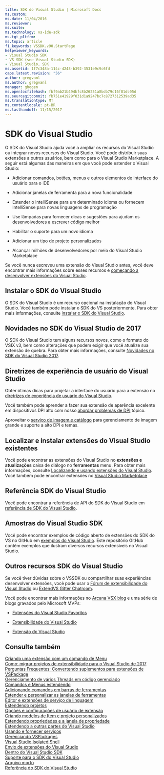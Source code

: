 ```yaml
---
title: SDK do Visual Studio | Microsoft Docs
ms.custom: 
ms.date: 11/04/2016
ms.reviewer: 
ms.suite: 
ms.technology: vs-ide-sdk
ms.tgt_pltfrm: 
ms.topic: article
f1_keywords: VSSDK.v90.StartPage
helpviewer_keywords:
- Visual Studio SDK
- VS SDK (see Visual Studio SDK)
- Visual Studio, SDK
ms.assetid: 1f7c348a-114c-4243-b392-3531e9c9c6fd
caps.latest.revision: "56"
author: gregvanl
ms.author: gregvanl
manager: ghogen
ms.openlocfilehash: fbf9ab21b494bfc8b26251a8bdb79c16f81dc05d
ms.sourcegitcommit: fb751e41929f031d1a9247bc7c8727312539ad35
ms.translationtype: MT
ms.contentlocale: pt-BR
ms.lasthandoff: 11/15/2017
---
```

# <a name="visual-studio-sdk"></a>SDK do Visual Studio
O SDK do Visual Studio ajuda você a ampliar os recursos do Visual Studio ou integrar novos recursos do Visual Studio. Você pode distribuir suas extensões a outros usuários, bem como para o Visual Studio Marketplace. A seguir está algumas das maneiras em que você pode estender o Visual Studio:  
  
-   Adicionar comandos, botões, menus e outros elementos de interface do usuário para o IDE  
  
-   Adicionar janelas de ferramenta para a nova funcionalidade  
  
-   Estender o IntelliSense para um determinado idioma ou fornecem IntelliSense para novas linguagens de programação  
  
-   Use lâmpadas para fornecer dicas e sugestões para ajudam os desenvolvedores a escrever código melhor  
  
-   Habilitar o suporte para um novo idioma  
  
-   Adicionar um tipo de projeto personalizados  
  
-   Alcançar milhões de desenvolvedores por meio do Visual Studio Marketplace  
  
 Se você nunca escreveu uma extensão do Visual Studio antes, você deve encontrar mais informações sobre esses recursos e [começando a desenvolver extensões do Visual Studio](../extensibility/starting-to-develop-visual-studio-extensions.md).  
  
## <a name="installing-the-visual-studio-sdk"></a>Instalar o SDK do Visual Studio  
 O SDK do Visual Studio é um recurso opcional na instalação do Visual Studio. Você também pode instalar o SDK do VS posteriormente. Para obter mais informações, consulte [instalar o SDK do Visual Studio](../extensibility/installing-the-visual-studio-sdk.md).  
  
## <a name="whats-new-in-the-visual-studio-2017-sdk"></a>Novidades no SDK do Visual Studio de 2017  
 O SDK do Visual Studio tem alguns recursos novos, como o formato do VSIX v3, bem como alterações que podem exigir que você atualize sua extensão de quebra. Para obter mais informações, consulte [Novidades no SDK do Visual Studio 2017](../extensibility/what-s-new-in-the-visual-studio-2017-sdk.md).  
  
## <a name="visual-studio-user-experience-guidelines"></a>Diretrizes de experiência de usuário do Visual Studio  
 Obter ótimas dicas para projetar a interface do usuário para a extensão no [diretrizes de experiência de usuário do Visual Studio](../extensibility/ux-guidelines/visual-studio-user-experience-guidelines.md).  
  
 Você também pode aprender a fazer sua extensão de aparência excelente em dispositivos DPI alto com nosso [abordar problemas de DPI](../extensibility/addressing-dpi-issues2.md) tópico.  
  
 Aproveitar o [serviço de imagem e catálogo](../extensibility/image-service-and-catalog.md) para gerenciamento de imagem grande e suporte a alto DPI e temas.  
  
## <a name="finding-and-installing-existing-visual-studio-extensions"></a>Localizar e instalar extensões do Visual Studio existentes  
 Você pode encontrar as extensões do Visual Studio no **extensões e atualizações** caixa de diálogo no **ferramentas** menu. Para obter mais informações, consulte [Localizando e usando extensões do Visual Studio](../ide/finding-and-using-visual-studio-extensions.md). Você também pode encontrar extensões no [Visual Studio Marketplace](https://marketplace.visualstudio.com/)  
  
## <a name="visual-studio-sdk-reference"></a>Referência SDK do Visual Studio  
 Você pode encontrar a referência de API do SDK do Visual Studio em [referência de SDK do Visual Studio](../extensibility/visual-studio-sdk-reference.md).  
  
## <a name="visual-studio-sdk-samples"></a>Amostras do Visual Studio SDK  
 Você pode encontrar exemplos de código aberto de extensões do SDK do VS no GitHub em [exemplos do Visual Studio](https://aka.ms/vs2015sdksamples). Este repositório GitHub contém exemplos que ilustram diversos recursos extensíveis no Visual Studio.  
  
## <a name="other-visual-studio-sdk-resources"></a>Outros recursos SDK do Visual Studio  
 Se você tiver dúvidas sobre o VSSDK ou compartilhar suas experiências desenvolver extensões, você pode usar o [Fórum de extensibilidade do Visual Studio](https://social.msdn.microsoft.com/Forums/vstudio/home?forum=vsx) ou [ExtendVS Gitter Chatroom](https://gitter.im/Microsoft/extendvs).  
  
 Você pode encontrar mais informações no [Arcana VSX blog](http://blogs.msdn.com/b/vsx/) e uma série de blogs gravados pelo Microsoft MVPs:  
  
-   [Extensões do Visual Studio Favoritos](http://geekswithblogs.net/sdorman/archive/2014/10/05/favorite-visual-studio-extensions.aspx)  
  
-   [Extensibilidade do Visual Studio](http://www.visualstudioextensibility.com/overview/vs/)  
  
-   [Extensão do Visual Studio](http://blog.slaks.net/2013-10-18/extending-visual-studio-part-1-getting-started/)  
  
## <a name="see-also"></a>Consulte também  
 [Criando uma extensão com um comando de Menu](../extensibility/creating-an-extension-with-a-menu-command.md)   
 [Como: migrar projetos de extensibilidade para o Visual Studio de 2017](../extensibility/how-to-migrate-extensibility-projects-to-visual-studio-2017.md)   
 [Perguntas Frequentes: Convertendo suplementos para extensões de VSPackage](../extensibility/faq-converting-add-ins-to-vspackage-extensions.md)   
 [Gerenciamento de vários Threads em código gerenciado](../extensibility/managing-multiple-threads-in-managed-code.md)   
 [Comandos e Menus estendendo](../extensibility/extending-menus-and-commands.md)   
 [Adicionando comandos em barras de ferramentas](../extensibility/adding-commands-to-toolbars.md)   
 [Estender e personalizar as janelas de ferramentas](../extensibility/extending-and-customizing-tool-windows.md)   
 [Editor e extensões de serviço de linguagem](../extensibility/editor-and-language-service-extensions.md)   
 [Estendendo projetos](../extensibility/extending-projects.md)   
 [Opções e configurações de usuário de extensão](../extensibility/extending-user-settings-and-options.md)   
 [Criando modelos de Item e projeto personalizados](../extensibility/creating-custom-project-and-item-templates.md)   
 [Estendendo propriedades e a janela de propriedade](../extensibility/extending-properties-and-the-property-window.md)   
 [Estendendo a outras partes do Visual Studio](../extensibility/extending-other-parts-of-visual-studio.md)   
 [Usando e fornecer serviços](../extensibility/using-and-providing-services.md)   
 [Gerenciando VSPackages](../extensibility/managing-vspackages.md)   
 [Visual Studio Isolated Shell](../extensibility/visual-studio-isolated-shell.md)   
 [Envio de extensões do Visual Studio](../extensibility/shipping-visual-studio-extensions.md)   
 [Dentro do Visual Studio SDK](../extensibility/internals/inside-the-visual-studio-sdk.md)   
 [Suporte para o SDK do Visual Studio](../extensibility/support-for-the-visual-studio-sdk.md)   
 [Arquivo morto](../extensibility/archive.md)   
 [Referência do SDK do Visual Studio](../extensibility/visual-studio-sdk-reference.md)

